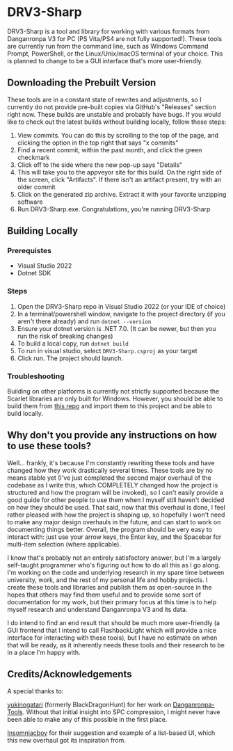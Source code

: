 # DRV3-Sharp
DRV3-Sharp is a tool and library for working with various formats from Danganronpa V3 for PC (PS Vita/PS4 are not fully supported!). These tools are currently run from the command line, such as Windows Command Prompt, PowerShell, or the Linux/Unix/macOS terminal of your choice. This is planned to change to be a GUI interface that's more user-friendly.

## Downloading the Prebuilt Version
These tools are in a constant state of rewrites and adjustments, so I currently do not provide pre-built copies via GitHub's "Releases" section right now. These builds are unstable and probably have bugs. If you would like to check out the latest builds without building locally, follow these steps:

1. View commits. You can do this by scrolling to the top of the page, and clicking the option in the top right that says "x commits"
2. Find a recent commit, within the past month, and click the green checkmark
3. Click off to the side where the new pop-up says "Details"
4. This will take you to the appveyor site for this build. On the right side of the screen, click "Artifacts". If there isn't an artifact present, try  with an older commit
5. Click on the generated zip archive. Extract it with your favorite unzipping software
6. Run DRV3-Sharp.exe. Congratulations, you're running DRV3-Sharp

## Building Locally
### Prerequistes
- Visual Studio 2022
- Dotnet SDK

### Steps
1. Open the DRV3-Sharp repo in Visual Studio 2022 (or your IDE of choice)
2. In a terminal/powershell window, navigate to the project directory (if you aren't there already) and run `dotnet --version`
3. Ensure your dotnet version is .NET 7.0. (It can be newer, but then you run the risk of breaking changes)
4. To build a local copy, run `dotnet build`
5. To run in visual studio, select `DRV3-Sharp.csproj` as your target
6. Click run. The project should launch.

### Troubleshooting
Building on other platforms is currently not strictly supported because the Scarlet libraries are only built for Windows. However, you should be able to build them from [this repo](https://github.com/CaptainSwag101/Scarlet) and import them to this project and be able to build locally.

## Why don't you provide any instructions on how to use these tools?
Well... frankly, it's because I'm constantly rewriting these tools and have changed how they work drastically several times. These tools are by no means stable yet (I've just completed the second major overhaul of the codebase as I write this, which COMPLETELY changed how the project is structured and how the program will be invoked), so I can't easily provide a good guide for other people to use them when I myself still haven't decided on how they should be used. That said, now that this overhaul is done, I feel rather pleased with how the project is shaping up, so hopefully I won't need to make any major design overhauls in the future, and can start to work on documenting things better. Overall, the program should be very easy to interact with: just use your arrow keys, the Enter key, and the Spacebar for multi-item selection (where applicable).

I know that's probably not an entirely satisfactory answer, but I'm a largely self-taught programmer who's figuring out how to do all this as I go along. I'm working on the code and underlying research in my spare time between university, work, and the rest of my personal life and hobby projects. I create these tools and libraries and publish them as open-source in the hopes that others may find them useful and to provide some sort of documentation for my work, but their primary focus at this time is to help myself research and understand Danganronpa V3 and its data.

I do intend to find an end result that should be much more user-friendly (a GUI frontend that I intend to call FlashbackLight which will provide a nice interface for interacting with these tools), but I have no estimate on when that will be ready, as it inherently needs these tools and their research to be in a place I'm happy with.

## Credits/Acknowledgements
A special thanks to:

[yukinogatari](https://github.com/yukinogatari) (formerly BlackDragonHunt) for her work on [Danganronpa-Tools](https://github.com/yukinogatari/Danganronpa-Tools). Without that initial insight into SPC compression, I might never have been able to make any of this possible in the first place.

[Insomniacboy](https://github.com/Insomniacboy) for their suggestion and example of a list-based UI, which this new overhaul got its inspiration from.
